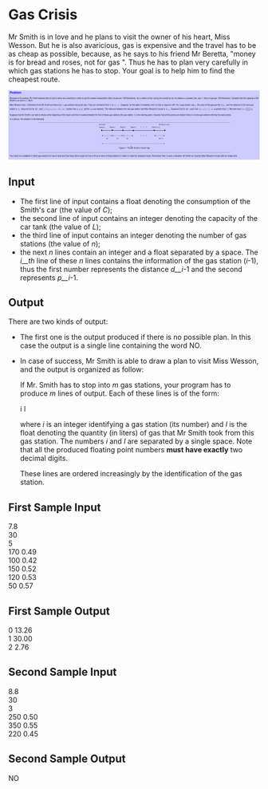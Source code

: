 ﻿# Gas Crisis

  
  
Mr Smith is in love and he plans to visit the owner of his heart, Miss Wesson. But he is also avaricious, gas is expensive and the travel has to be as cheap as possible, because, as he says to his friend Mr Beretta, "money is for bread and roses, not for gas ". Thus he has to plan very carefully in which gas stations he has to stop. Your goal is to help him to find the cheapest route.  

![Screenshot](problem.png)

## Input

  

-   The first line of input contains a float denoting the consumption of the Smith's car (the value of _C_);
-   the second line of input contains an integer denoting the capacity of the car tank (the value of _L_);
-   the third line of input contains an integer denoting the number of gas stations (the value of _n_);
-   the next _n_ lines contain an integer and a float separated by a space. The _i__th_ line of these _n_ lines contains the information of the gas station (_i_-1), thus the first number represents the distance _d__i_-1 and the second represents _p__i_-1.

## Output

There are two kinds of output:

-   The first one is the output produced if there is no possible plan. In this case the output is a single line containing the word NO.  
      
    
-   In case of success, Mr Smith is able to draw a plan to visit Miss Wesson, and the output is organized as follow:  
      
    If Mr. Smith has to stop into _m_ gas stations, your program has to produce _m_ lines of output. Each of these lines is of the form:  
      
    i l
      
    where _i_ is an integer identifying a gas station (its number) and _l_ is the float denoting the quantity (in liters) of gas that Mr Smith took from this gas station. The numbers _i_ and _l_ are separated by a single space. Note that all the produced floating point numbers **must have exactly** two decimal digits.  
      
    These lines are ordered increasingly by the identification of the gas station.

  

## First Sample Input  

7.8  
30  
5  
170 0.49  
100 0.42  
150 0.52  
120 0.53  
50 0.57  

## First Sample Output  

0 13.26  
1 30.00  
2 2.76

## Second Sample Input  

8.8  
30  
3  
250 0.50  
350 0.55  
220 0.45  

## Second Sample Output  

NO
